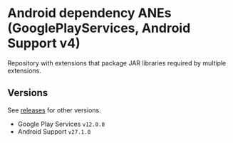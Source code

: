 # Android dependency ANEs (GooglePlayServices, Android Support v4)

Repository with extensions that package JAR libraries required by multiple extensions.

## Versions

See [releases](../../releases) for other versions.

* Google Play Services `v12.0.0`
* Android Support `v27.1.0`
